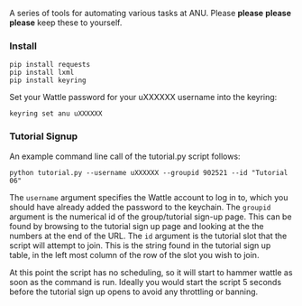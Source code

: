 A series of tools for automating various tasks at ANU. Please **please** **please** **please** keep these to yourself.

### Install

```
pip install requests
pip install lxml
pip install keyring
```

Set your Wattle password for your uXXXXXX username into the keyring:

```
keyring set anu uXXXXXX
```

### Tutorial Signup

An example command line call of the tutorial.py script follows: 
```
python tutorial.py --username uXXXXXX --groupid 902521 --id "Tutorial 06"
```

The `username` argument specifies the Wattle account to log in to, which you should have already added the password to the keychain.
The `groupid` argument is the numerical id of the group/tutorial sign-up page. This can be found by browsing to the tutorial sign up page and looking at the the numbers at the end of the URL.
The `id` argument is the tutorial slot that the script will attempt to join. This is the string found in the tutorial sign up table, in the left most column of the row of the slot you wish to join.

At this point the script has no scheduling, so it will start to hammer wattle as soon as the command is run. Ideally you would start the script 5 seconds before the tutorial sign up opens to avoid any throttling or banning.
